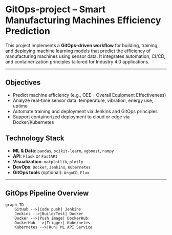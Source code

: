 # GitOps-project – Smart Manufacturing Machines Efficiency Prediction

This project implements a **GitOps-driven workflow** for building, training, and deploying machine learning models that predict the efficiency of manufacturing machines using sensor data. It integrates automation, CI/CD, and containerization principles tailored for Industry 4.0 applications.

---

## Objectives

- Predict machine efficiency (e.g., OEE – Overall Equipment Effectiveness)
- Analyze real-time sensor data: temperature, vibration, energy use, uptime
- Automate training and deployment via Jenkins and GitOps principles
- Support containerized deployment to cloud or edge via Docker/Kubernetes

## Technology Stack

- **ML & Data**: `pandas`, `scikit-learn`, `xgboost`, `numpy`
- **API**: `Flask` or `FastAPI`
- **Visualization**: `matplotlib`, `plotly`
- **DevOps**: `Docker`, `Jenkins`, `Kubernetes`
- **GitOps tools** (optional): `ArgoCD`, `Flux`

---

## GitOps Pipeline Overview

```mermaid
graph TD
    GitHub -->|Code push| Jenkins
    Jenkins -->|Build/Test| Docker
    Docker -->|Push image| DockerHub
    DockerHub -->|Trigger| Kubernetes
    Kubernetes -->|Run| ML API Service